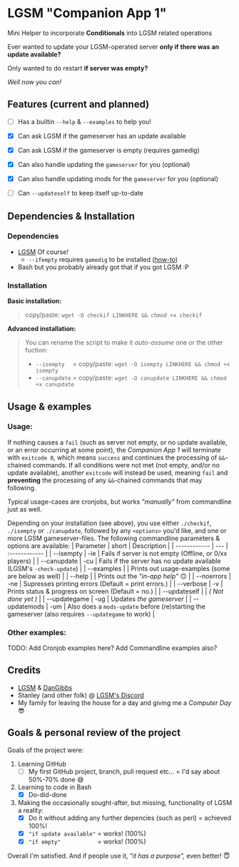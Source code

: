 # LGSM "Companion App 1"
Mini Helper to incorporate **Conditionals** into LGSM related operations

Ever wanted to update your LGSM-operated server **only if there was an update available?**

Only wanted to do restart **if server was empty?**

*Well now you can!*


##
## Features (current and planned)
- [ ] Has a builtin `--help` & `--examples` to help you!
- [x] Can ask LGSM if the gameserver has an update available
- [x] Can ask LGSM if the gameserver is empty (requires gamedig)
- [x] Can also handle updating the `gameserver` for you (optional)
- [x] Can also handle updating mods for the `gameserver` for you (optional)
- [ ] Can `--updateself` to keep itself up-to-date


##
## Dependencies & Installation
### Dependencies
* [LGSM](https://github.com/GameServerManagers/LinuxGSM) Of course!
   * `--ifempty` requires `gamedig` to be installed ([how-to](https://docs.linuxgsm.com/requirements/gamedig))
* Bash but you probably already got that if you got LGSM :P

### Installation
**Basic installation:**
> copy/paste: `wget -O checkif LINKHERE && chmod +x checkif` 

**Advanced installation:**
> You can rename the script to make it *auto-assume* one or the other fuction:
> * `--isempty  ` = copy/paste: `wget -O isempty LINKHERE && chmod +x isempty` 
> * `--canupdate` = copy/paste: `wget -O canupdate LINKHERE && chmod +x canupdate` 


## 
## Usage & examples
### Usage:
If nothing causes a `fail` (such as server not empty, or no update available, or an error occurring at some point), the *Companion App 1* will terminate with `exitcode 0`, which means `success` and continues the processing of `&&`-chained commands. If all conditions were not met (not empty, and/or no update available), another `exitcode` will instead be used, meaning `fail` and **preventing** the processing of any `&&`-chained commands that may following.

Typical usage-cases are cronjobs, but works *"manually"* from commandline just as well.

Depending on your installation (see above), you use either `./checkif`, `./isempty` or `./canupdate`, followed by any `<options>` you'd like, and one or more LGSM gameserver-files. The following commandline parameters & options are available:
| Parameter   | short | Description |
| ------------ | --- | :------------ |
| --isempty    | -ie | Fails if server is not empty (Offline, or 0/xx players) |
| --canupdate  | -cu | Fails if the server has no update available (LGSM's `-check-update`) |
| --examples   |     | Prints out usage-examples (some are below as well) |
| --help       |     | Prints out the *"in-app help"* :upside_down_face: |
| --noerrors   | -ne | Supresses printing errors (Default = print errors.) |
| --verbose    | -v  | Prints status & progress on screen (Default = no.) |
| --updateself |     | *( Not done yet )* |
| --updategame | -ug | Updates *the gameserver* |
| --updatemods | -um | Also does a `mods-update` before (re)starting the gameserver (also requires `--updategame` to work) |

### Other examples:
TODO: Add Cronjob examples here?
Add Commandline examples also?


##
## Credits

* [LGSM](https://github.com/GameServerManagers/LinuxGSM) & [DanGibbs](https://github.com/dgibbs64)
* Stanley (and other folk) @ [LGSM's Discord](https://linuxgsm.com/discord)
* My family for leaving the house for a day and giving me a *Computer Day* :sunglasses:


##
## Goals & personal review of the project
Goals of the project were:
1. Learning GitHub
   - [ ] My first GitHub project, branch, pull request etc... = I'd say about 50%-70% done :sweat_smile:
1. Learning to code in Bash
   - [x] Do-did-done
1. Making the occasionally sought-after, but missing, functionality of LGSM a reality:
   - [x] Do it without adding any further depencies (such as perl) = achieved 100%!
   - [x] `"if update available"` = works! (100%)
   - [x] `"if empty"           ` = works! (100%)

Overall I'm satisfied.
And if people use it, *"it has a purpose",* even better! :innocent:
